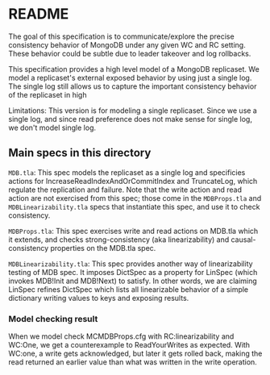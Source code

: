 # README

The goal of this specification is to communicate/explore the precise consistency behavior of MongoDB under any given WC and RC setting. These behavior could be subtle due to leader takeover and log rollbacks.

This specification provides a high level model of a MongoDB replicaset. We model a replicaset's external exposed behavior by using just a single log. The single log still allows us to capture the important consistency behavior of the replicaset in high

Limitations: This version is for modeling a single replicaset. 
Since we use a single log, and since read preference does not make sense for single log, we don't model single log.

## Main specs in this directory

`MDB.tla`: This spec models the replicaset as a single log and specificies actions for IncreaseReadIndexAndOrCommitIndex and TruncateLog, which regulate the replication and failure. Note that the write action and read action are not exercised from this spec; those come in the `MDBProps.tla` and `MDBLinearizability.tla` specs that instantiate this spec, and use it to check consistency.

`MDBProps.tla`: This spec exercises write and read actions on MDB.tla which it extends, and checks strong-consistency (aka linearizability) and causal-consistency properties on the MDB.tla spec.  

`MDBLinearizability.tla`: This spec provides another way of linearizability testing of MDB spec. It imposes DictSpec as a property for LinSpec (which invokes MDB!Init and MDB!Next) to satisfy. In other words, we are claiming LinSpec refines DictSpec which lists all linearizable behavior of a simple dictionary writing values to keys and exposing results.

### Model checking result
When we model check MCMDBProps.cfg with RC:linearizability and WC:One, we get a counterexample to ReadYourWrites as expected. With WC:one, a write gets acknowledged, but later it gets rolled back, making the read returned an earlier value than what was written in the write operation.

